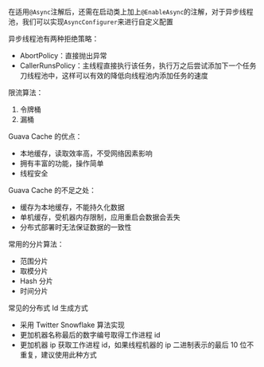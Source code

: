 

在适用`@Async`注解后，还需在启动类上加上`@EnableAsync`的注解，对于异步线程池，我们可以实现`AsyncConfigurer`来进行自定义配置

异步线程池有两种拒绝策略：

- AbortPolicy：直接抛出异常
- CallerRunsPolicy：主线程直接执行该任务，执行万之后尝试添加下一个任务刀线程池中，这样可以有效的降低向线程池内添加任务的速度

限流算法：

1. 令牌桶
2. 漏桶

Guava Cache 的优点：

- 本地缓存，读取效率高，不受网络因素影响
- 拥有丰富的功能，操作简单
- 线程安全

Guava Cache 的不足之处：

- 缓存为本地缓存，不能持久化数据
- 单机缓存，受机器内存限制，应用重启会数据会丢失
- 分布式部署时无法保证数据的一致性

常用的分片算法：

- 范围分片
- 取模分片
- Hash 分片
- 时间分片

常见的分布式 Id 生成方式

- 采用 Twitter Snowflake 算法实现
- 更加机器名称最后的数字编号取得工作进程 id
- 更加机器 ip 获取工作进程 id，如果线程机器的 ip 二进制表示的最后 10 位不重复，建议使用此种方式